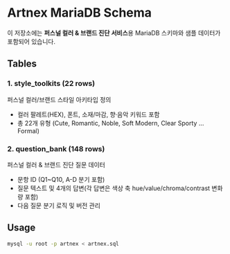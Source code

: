 # Artnex MariaDB Schema

이 저장소에는 **퍼스널 컬러 & 브랜드 진단 서비스**용 MariaDB 스키마와 샘플 데이터가 포함되어 있습니다.

## Tables

### 1. style_toolkits (22 rows)
퍼스널 컬러/브랜드 스타일 아키타입 정의  
- 컬러 팔레트(HEX), 폰트, 소재/마감, 향·음악 키워드 포함  
- 총 22개 유형 (Cute, Romantic, Noble, Soft Modern, Clear Sporty … Formal)

### 2. question_bank (148 rows)
퍼스널 컬러 & 브랜드 진단 질문 데이터  
- 문항 ID (Q1~Q10, A-D 분기 포함)  
- 질문 텍스트 및 4개의 답변(각 답변은 색상 축 hue/value/chroma/contrast 변화량 포함)  
- 다음 질문 분기 로직 및 버전 관리  

## Usage
```bash
mysql -u root -p artnex < artnex.sql
